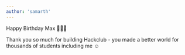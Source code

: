 ```yaml
---
author: 'samarth'
---
```

Happy Birthday Max 🚀🎉🎂

Thank you so much for building Hackclub - you made a better world for thousands of students including me ☺️
